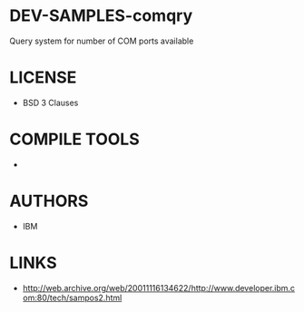 # DEV-SAMPLES-comqry
Query system for number of COM ports available

LICENSE
===============
* BSD 3 Clauses

COMPILE TOOLS
===============
* 
 
AUTHORS
===============
* IBM

LINKS
===============
* http://web.archive.org/web/20011116134622/http://www.developer.ibm.com:80/tech/sampos2.html
